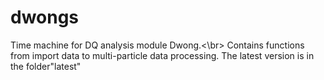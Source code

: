# dwongs
Time machine for DQ analysis module Dwong.<\br>
Contains functions from import data to multi-particle data processing.
The latest version is in the folder"latest"
